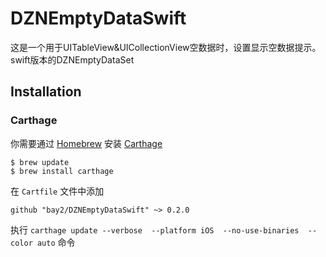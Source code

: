 # DZNEmptyDataSwift
这是一个用于UITableView&amp;UICollectionView空数据时，设置显示空数据提示。swift版本的DZNEmptyDataSet

## Installation

### Carthage

你需要通过 [Homebrew](http://brew.sh) 安装 [Carthage](https://github.com/Carthage/Carthage)

```
$ brew update
$ brew install carthage
```

在 `Cartfile` 文件中添加

```
github "bay2/DZNEmptyDataSwift" ~> 0.2.0
```

执行 `carthage update --verbose  --platform iOS  --no-use-binaries  --color auto` 命令


